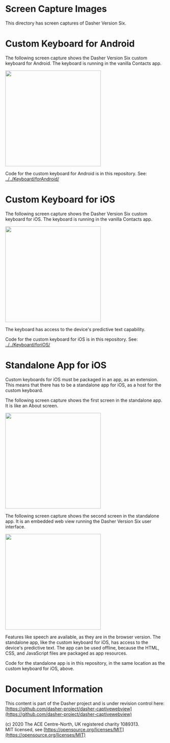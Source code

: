 # Screen Capture Images
This directory has screen captures of Dasher Version Six.

# Custom Keyboard for Android
The following screen capture shows the Dasher Version Six custom keyboard for
Android. The keyboard is running in the vanilla Contacts app.

<img src="Keyboard_Android.png" width="300"/>

Code for the custom keyboard for Android is in this repository. See:
[../../Keyboard/forAndroid/](../../Keyboard/forAndroid/)

# Custom Keyboard for iOS
The following screen capture shows the Dasher Version Six custom keyboard for
iOS. The keyboard is running in the vanilla Contacts app.

<img src="Keyboard_iOS.png" width="300"/>

The keyboard has access to the device's predictive text capability.

Code for the custom keyboard for iOS is in this repository. See:
[../../Keyboard/foriOS/](../../Keyboard/foriOS/)

# Standalone App for iOS
Custom keyboards for iOS must be packaged in an app, as an extension. This means
that there has to be a standalone app for iOS, as a host for the custom
keyboard.

The following screen capture shows the first screen in the standalone app. It is
like an About screen.

<img src="App_iOS1.png" width="300"/>

The following screen capture shows the second screen in the standalone app. It
is an embedded web view running the Dasher Version Six user interface.

<img src="App_iOS2.png" width="300"/>

Features like speech are available, as they are in the browser version. The
standalone app, like the custom keyboard for iOS, has access to the device's
predictive text. The app can be used offline, because the HTML, CSS, and
JavaScript files are packaged as app resources.

Code for the standalone app is in this repository, in the same location as the
custom keyboard for iOS, above.

# Document Information
This content is part of the Dasher project and is under revision control here:  
[https://github.com/dasher-project/dasher-captivewebview](https://github.com/dasher-project/dasher-captivewebview)

(c) 2020 The ACE Centre-North, UK registered charity 1089313.  
MIT licensed, see [https://opensource.org/licenses/MIT](https://opensource.org/licenses/MIT)
